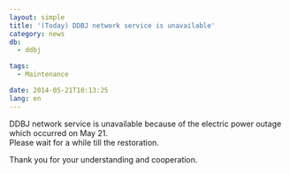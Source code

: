 ```yaml
---
layout: simple
title: '(Today) DDBJ network service is unavailable'
category: news
db:
  - ddbj

tags:
  - Maintenance

date: 2014-05-21T10:13:25
lang: en
---
```


<p>DDBJ network service is unavailable because of the electric power outage which occurred on May 21.<br>Please wait for a while till the restoration.</p>

<p>Thank you for your understanding and cooperation.</p>
